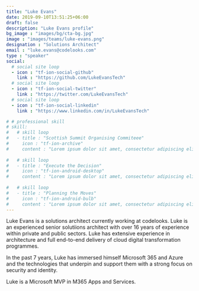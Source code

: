 ```yaml
---
title: "Luke Evans"
date: 2019-09-10T13:51:25+06:00
draft: false
description: "Luke Evans profile"
bg_image : "images/bg/cta-bg.jpg"
image : "images/teams/luke-evans.png"
designation : "Solutions Architect"
email : "luke.evans@codelooks.com"
type : "speaker"
social:
  # social site loop
  - icon : "tf-ion-social-github"
    link : "https://github.com/LukeEvansTech"
  # social site loop
  - icon : "tf-ion-social-twitter"
    link : "https://twitter.com/LukeEvansTech"
  # social site loop
  - icon : "tf-ion-social-linkedin"
    link : "https://www.linkedin.com/in/LukeEvansTech"

# # professional skill
# skill:
#   # skill loop
#   - title : "Scottish Summit Organising Commiteee"
#     icon : "tf-ion-archive"
#     content : "Lorem ipsum dolor sit amet, consectetur adipiscing elit. Morbi hendrerit elit turpis, a porttitor tellus sollicitudin at."
    
#   # skill loop
#   - title : "Execute the Decision"
#     icon : "tf-ion-android-desktop"
#     content : "Lorem ipsum dolor sit amet, consectetur adipiscing elit. Morbi hendrerit elit turpis, a porttitor tellus sollicitudin at."
    
#   # skill loop
#   - title : "Planning the Moves"
#     icon : "tf-ion-android-bulb"
#     content : "Lorem ipsum dolor sit amet, consectetur adipiscing elit. Morbi hendrerit elit turpis, a porttitor tellus sollicitudin at."
---
```


Luke Evans is a solutions architect currently working at codelooks. Luke is an experienced senior solutiions architect with over 16 years of experience within private and public sectors. Luke has extensive experience in architecture and full end-to-end delivery of cloud digital transformation programmes.

In the past 7 years, Luke has immersed himself Microsoft 365 and Azure and the technologies that underpin and support them with a strong focus on security and identity.

Luke is a Microsoft MVP in M365 Apps and Services.
